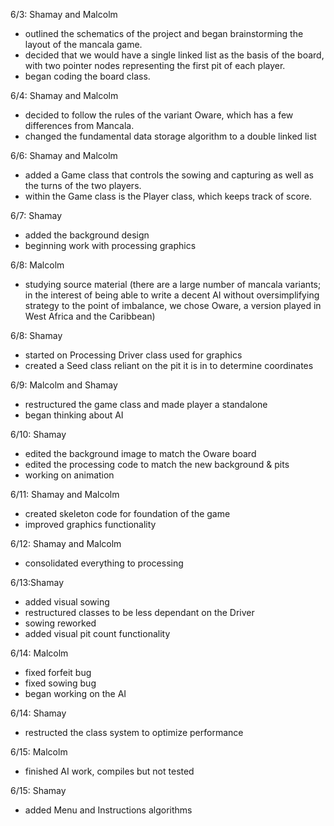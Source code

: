 6/3: Shamay and Malcolm
- outlined the schematics of the project and began brainstorming the layout of the mancala game.
- decided that we would have a single linked list as the basis of the board, with two pointer nodes representing the first pit of each player.
- began coding the board class.

6/4: Shamay and Malcolm
- decided to follow the rules of the variant Oware, which has a few differences from Mancala.
- changed the fundamental data storage algorithm to a double linked list

6/6: Shamay and Malcolm
- added a Game class that controls the sowing and capturing as well as the turns of the two players.
- within the Game class is the Player class, which keeps track of score.

6/7: Shamay
- added the background design
- beginning work with processing graphics

6/8: Malcolm
- studying source material (there are a large number of mancala variants; in the interest of being able to write a decent AI without oversimplifying strategy to the point of imbalance, we chose Oware, a version played in West Africa and the Caribbean)

6/8: Shamay
- started on Processing Driver class used for graphics
- created a Seed class reliant on the pit it is in to determine coordinates

6/9: Malcolm and Shamay
- restructured the game class and made player a standalone
- began thinking about AI

6/10: Shamay
- edited the background image to match the Oware board
- edited the processing code to match the new background & pits
- working on animation

6/11: Shamay and Malcolm
- created skeleton code for foundation of the game
- improved graphics functionality

6/12: Shamay and Malcolm
- consolidated everything to processing

6/13:Shamay
- added visual sowing
- restructured classes to be less dependant on the Driver
- sowing reworked
- added visual pit count functionality

6/14: Malcolm
- fixed forfeit bug
- fixed sowing bug
- began working on the AI

6/14: Shamay
- restructed the class system to optimize performance

6/15: Malcolm
- finished AI work, compiles but not tested

6/15: Shamay
- added Menu and Instructions algorithms